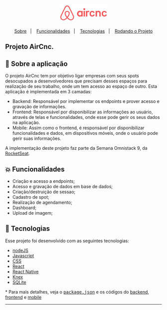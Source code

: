 <h1 align="center">
    <img alt="AirCnc Frontend" title="#delicinha" src="https://github.com/brigor7/airCnc/blob/master/logo.png" width="150px" />
</h1>

<p align="center">
  <a href="#rocket-sobre">Sobre</a>&nbsp;&nbsp;&nbsp;|&nbsp;&nbsp;&nbsp;
  <a href="#collision-funcionalidades">Funcionalidades</a>&nbsp;&nbsp;&nbsp;|&nbsp;&nbsp;&nbsp;
   <a href="#rocket-tecnologias">Tecnologias</a>&nbsp;&nbsp;&nbsp;|&nbsp;&nbsp;&nbsp;
  <a href="#zap-rodando-o-projeto">Rodando o Projeto</a>
</p>

<h2>
<strong>Projeto</strong> AirCnc.
</h2>

## 🚀 Sobre a aplicação

O projeto AirCnc tem por objetivo ligar empresas com seus spots desocupados a desenvolvedores que precisam desses espaços para realização de seu trabalho, onde um tem acesso ao espaço de outro.
Esta aplicação é implementada em 3 camadas:

- Backend: Responsável por implementar os endpoints e prover acesso e gravação de informações.
- Frontend: Responsável por disponibilizar as informações ao usuário, através de telas e funcionalidades, onde esse pode gerir os seus dados na aplicação.
- Mobile: Assim como o frontend, é responsável por disponibilizar funcionalidades e dados, em dispositivos móveis, onde o usuário pode gerir suas informações.

A implementação deste projeto faz parte da Semana Omnistack 9, da [RocketSeat](https://rocketseat.com.br/).

## :collision: Funcionalidades

- Criação e acesso a endpoints;
- Acesso e gravação de dados em base de dados;
- Criação/destruição de sessao;
- Cadastro de spot;
- Realização de agendamento;
- Dashboard;
- Upload de imagem;

## :rocket: Tecnologias

Esse projeto foi desenvolvido com as seguintes tecnologias:

- [nodeJS](https://developer.mozilla.org/en-US/docs/Web/CSS/Reference)
- [Javascript](https://developer.mozilla.org/pt-BR/docs/Web/JavaScript)
- [CSS](https://developer.mozilla.org/en-US/docs/Web/CSS/Reference)
- [React](https://reactjs.org/)
- [React Native](https://reactnative.dev/)
- [Knex](http://knexjs.org/)
- [SQLite](https://www.sqlite.org/)

\* Para mais detalhes, veja o <kbd>[package.json](./package.json)</kbd> e os códigos do [backend](https://github.com/brigor7/airCnc/tree/master/backend), [frontend](https://github.com/brigor7/airCnc/tree/master/frontend) e [mobile](https://github.com/brigor7/airCnc/tree/master/mobile)

---
